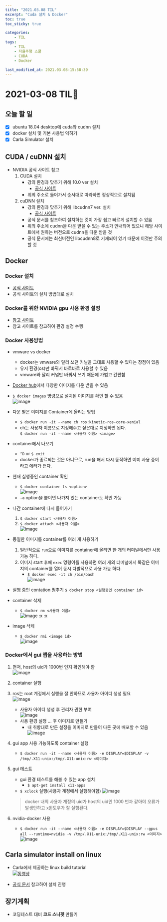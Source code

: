 ```yaml
---
title: "2021.03.08 TIL"
excerpt: "Cuda 설치 & Docker"
toc: true
toc_sticky: true

categories:
    - TIL 
tags:
    - TIL
    - 자율주행 스쿨
    - CUDA
    - Docker

last_modified_at: 2021.03.08-15:58:39   
---
```

 
# 2021-03-08 TIL📓
## 오늘 할 일
- [x] ubuntu 18.04 desktop에 cuda와 cudnn 설치
- [x] docker 설치 및 기본 사용법 익히기
- [x] Carla Simulator 설치

## CUDA / cuDNN 설치
- NVIDIA 공식 사이트 참고
    1. CUDA 설치
        - 강의 환경과 맞추기 위해 10.0 ver 설치
            - [공식 사이트](https://developer.nvidia.com/cuda-10.0-download-archive)
        - 위의 주소로 들어가서 순서대로 따라하면 정상적으로 설치됨
    2. cuDNN 설치
        - 강의 환경과 맞추기 위해 libcudnn7 ver. 설치
            - [공식 사이트](https://docs.nvidia.com/deeplearning/cudnn/install-guide/index.html)
        - 공식 문서를 참조하여 설치하는 것이 가장 쉽고 빠르게 설치할 수 있음
        - 위의 주소에 cudnn을 다운 받을 수 있는 주소가 안내되어 있으니 해당 사이트에서 원하는 버전으로 cudnn을 다운 받을 것
        - 공식 문서에는 최신버전인 libcudnn8로 기재되어 있기 때문에 이것만 주의 할 것

## Docker
### Docker 설치
- [공식 사이트](https://docs.docker.com/engine/install/ubuntu/)
- 공식 사이트의 설치 방법대로 설치

### Docker를 위한 NVIDIA gpu 사용 환경 설정
- [참고 사이트](https://cnvrg.io/how-to-setup-docker-and-nvidia-docker-2-0-on-ubuntu-18-04/)
- 참고 사이트를 참고하여 환경 설정 수행

### Docker 사용방법
- vmware vs docker
    - docker는 vmware와 달리 쓰던 커널을 그대로 사용할 수 있다는 장점이 있음
    - 유저 환경(os)만 바꿔서 바로바로 사용할 수 있음
    - vmware와 달리 커널만 바꿔서 쓰기 때문에 가볍고 간편함
- [Docker hub](https://hub.docker.com/)에서 다양한 이미지를 다운 받을 수 있음
- `$ docker images` 명령으로 설치된 이미지를 확인 할 수 있음\
![image](/assets/images/lecture/week15_imgs/210308_01.png)

- 다운 받은 이미지를 Container에 올리는 방법
    - `$ docker run -it --name ch ros:kinetic-ros-core-xenial`
    - ch는 사용자 이름으로 지정해주고 싶은대로 지정하면 된다.\
        `$ docker run -it --name <사용자 이름> <image>`
    
- container에서 나오기
    - `^D` or `$ exit`
    - docker가 종료되는 것은 아니므로, run을 해서 다시 동작하면 이미 사용 중이라고 에러가 뜬다.

- 현재 실행중인 container 확인
    - `$ docker container ls <option>`\
![image](/assets/images/lecture/week15_imgs/210308_02.png)
    - `-a` option을 붙이면 나가져 있는 container도 확인 가능

- 나간 container에 다시 들어가기
    1. `$ docker start <사용자 이름>`
    2. `$ docker attach <사용자 이름>`\
![image](/assets/images/lecture/week15_imgs/210308_03.png)

- 동일한 이미지를 container를 여러 개 사용하기
    1. 일반적으로 `run`으로 이미지를 container에 올리면 한 개의 터미널에서만 사용 가능 하다.
    2. 이미지 start 후에 `exec` 명령어를 사용하면 여러 개의 터미널에서 똑같은 이미지의 container를 열어 동시 다발적으로 사용 가능 하다.
        - `$ docker exec -it ch /bin/bash`\
![image](/assets/images/lecture/week15_imgs/210308_04.png)

- 실행 중인 contation 멈추기
    `$ docker stop <실행중인 container id>`

- container 삭제
    - `$ docker rm <사용자 이름>`\
![image](/assets/images/lecture/week15_imgs/210308_05.png)
:x
:x
- image 삭제
    - `$ docker rmi <image id>`\
![image](/assets/images/lecture/week15_imgs/210308_06.png)

### Docker에서 gui 앱을 사용하는 방법
1. 먼저, host의 uid가 1000번 인지 확인해야 함\
![image](/assets/images/lecture/week15_imgs/210308_07.png)

2. container 실행

3. ros는 root 계정에서 실행을 잘 안하므로 사용자 아이디 생성 필요\
![image](/assets/images/lecture/week15_imgs/210308_08.png)
    - 사용자 아이디 생성 후 관리자 권한 부여\
![image](/assets/images/lecture/week15_imgs/210308_09.png)
    - 사용 환경 설정 ... 후 이미지로 만들기
        - 내 취향대로 만든 설정을 이미지로 만들어 다른 곳에 배포할 수 있음
![image](/assets/images/lecture/week15_imgs/210308_10.png)

4. gui app 사용 가능하도록 container 실행
    - `$ docker run -it --name <사용자 이름> -e DISPLAY=$DISPLAY -v /tmp/.X11-unix:/tmp/.X11-unix:rw <이미지>`

5. gui 테스트
    - gui 환경 테스트를 해볼 수 있는 app 설치
        - `$ apt-get install x11-apps`
    - `$ xclock` 실행(사용자 계정에서 실행해야함)
![image](/assets/images/lecture/week15_imgs/210308_11.png)
    > docker 내의 사용자 계정의 uid가 host의 uid인 1000 번과 같아야 오류가 발생안하고 x윈도우가 잘 실행된다.

6. nvidia-docker 사용
    - `$ docker run -it --name <사용자 이름> -e DISPLAY=$DISPLAY --gpus all --runtime=nvidia -v /tmp/.X11-unix:/tmp/.X11-unix:rw <이미지>`
![image](/assets/images/lecture/week15_imgs/210308_12.png)

## Carla simulator install on linux
- Carla에서 제공하는 linux build tutorial\
[![동영상](https://img.youtube.com/vi/iqehmN4V6vI/0.jpg)](https://youtu.be/iqehmN4V6vI)

- [공식 문서](https://carla.readthedocs.io/en/latest/build_linux/) 참고하여 설치 진행

## 장기계획
- 코딩테스트 대비 **코드 스니펫** 만들기
